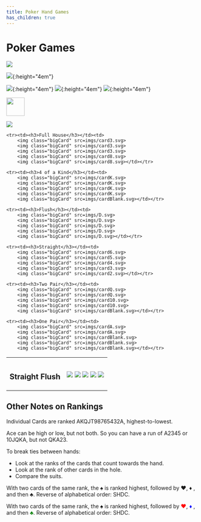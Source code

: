 ```yaml
---
title: Poker Hand Games
has_children: true
---
```


# Poker Games

![](/imgs/fox.svg)

![](4C.svg){:height="4em"}

![](4C.svg){:height="4em"}
![](4C.svg){:height="4em"}
![](4C.svg){:height="4em"}
<img class="bigCard" height="4em" src="/imgs/9C.svg">
<img class="bigCard" height="4em" src="imgs/9C.svg">

<img src="https://github.com/favicon.ico" width="48">

![](paper_elemental.png)

<table style="font-size: larger;">
    <tr><th></th><th></th></tr>
    <tr><td><h3>Straight Flush</h3></td><td>
        <img class="bigCard" src=imgs/9C.svg>
        <img class="bigCard" src=imgs/8C.svg>
        <img class="bigCard" src=imgs/7C.svg>
        <img class="bigCard" src=imgs/6C.svg>
        <img class="bigCard" src=imgs/5C.svg></td></tr>

    <tr><td><h3>Full House</h3></td><td>
        <img class="bigCard" src=imgs/card3.svg>
        <img class="bigCard" src=imgs/card3.svg>
        <img class="bigCard" src=imgs/card3.svg>
        <img class="bigCard" src=imgs/card8.svg>
        <img class="bigCard" src=imgs/card8.svg></td></tr>

    <tr><td><h3>4 of a Kind</h3></td><td>
        <img class="bigCard" src=imgs/cardK.svg>
        <img class="bigCard" src=imgs/cardK.svg>
        <img class="bigCard" src=imgs/cardK.svg>
        <img class="bigCard" src=imgs/cardK.svg>
        <img class="bigCard" src=imgs/cardBlank.svg></td></tr>

    <tr><td><h3>Flush</h3></td><td>
        <img class="bigCard" src=imgs/D.svg>
        <img class="bigCard" src=imgs/D.svg>
        <img class="bigCard" src=imgs/D.svg>
        <img class="bigCard" src=imgs/D.svg>
        <img class="bigCard" src=imgs/D.svg></td></tr>

    <tr><td><h3>Straight</h3></td><td>
        <img class="bigCard" src=imgs/card6.svg>
        <img class="bigCard" src=imgs/card5.svg>
        <img class="bigCard" src=imgs/card4.svg>
        <img class="bigCard" src=imgs/card3.svg>
        <img class="bigCard" src=imgs/card2.svg></td></tr>

    <tr><td><h3>Two Pair</h3></td><td>
        <img class="bigCard" src=imgs/cardQ.svg>
        <img class="bigCard" src=imgs/cardQ.svg>
        <img class="bigCard" src=imgs/card10.svg>
        <img class="bigCard" src=imgs/card10.svg>
        <img class="bigCard" src=imgs/cardBlank.svg></td></tr>

    <tr><td><h3>One Pair</h3></td><td>
        <img class="bigCard" src=imgs/cardA.svg>
        <img class="bigCard" src=imgs/cardA.svg>
        <img class="bigCard" src=imgs/cardBlank.svg>
        <img class="bigCard" src=imgs/cardBlank.svg>
        <img class="bigCard" src=imgs/cardBlank.svg></td></tr>
</table>




## Other Notes on Rankings

Individual Cards are ranked AKQJT98765432A, highest-to-lowest.

Ace can be high or low, but not both. So you can have a run of A2345 or 10JQKA, but not QKA23.

To break ties between hands:

- Look at the ranks of the cards that count towards the hand.
- Look at the rank of other cards in the hole.
- Compare the suits.

With two cards of the same rank, the ♠ is ranked highest, followed by ♥, ♦ , and then ♣. Reverse of alphabetical order: SHDC.


<p>With two cards of the same rank, the <b><span style="color:black">♠</span></b> is ranked highest, followed by  <b><span style="color:red">♥</span></b>,  <b><span style="color:blue">♦</span></b> , and then  <b><span style="color:green">♣</span></b>. Reverse of alphabetical order: SHDC.</p>

